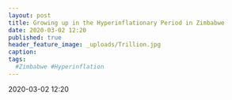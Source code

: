 ```yaml
---
layout: post
title: Growing up in the Hyperinflationary Period in Zimbabwe
date: 2020-03-02 12:20
published: true
header_feature_image: _uploads/Trillion.jpg
caption:
tags:
  #Zimbabwe #Hyperinflation
---
```

2020-03-02 12:20
